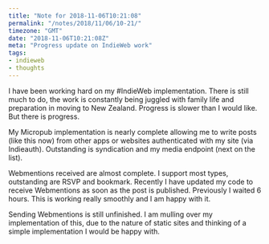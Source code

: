 ```yaml
---
title: "Note for 2018-11-06T10:21:08"
permalink: "/notes/2018/11/06/10-21/"
timezone: "GMT"
date: "2018-11-06T10:21:08Z"
meta: "Progress update on IndieWeb work"
tags:
- indieweb
- thoughts
---
```

I have been working hard on my #IndieWeb implementation. There is still much to do, the work is constantly being juggled with family life and preparation in moving to New Zealand. Progress is slower than I would like. But there is progress.

My Micropub implementation is nearly complete allowing me to write posts (like this now) from other apps or websites authenticated with my site (via Indieauth). Outstanding is syndication and my media endpoint (next on the list).

Webmentions received are almost complete. I support most types, outstanding are RSVP and bookmark. Recently I have updated my code to receive Webmentions as soon as the post is published. Previously I waited 6 hours. This is working really smoothly and I am happy with it.

Sending Webmentions is still unfinished. I am mulling over my implementation of this, due to the nature of static sites and thinking of a simple implementation I would be happy with.
